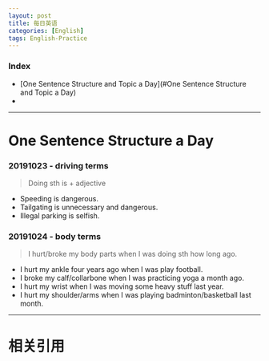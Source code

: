 ```yaml
---
layout: post
title: 每日英语
categories: [English]
tags: English-Practice
---
```


### Index
<!-- TOC -->
- [One Sentence Structure and Topic a Day](#One Sentence Structure and Topic a Day)
- [](#)
<!-- /TOC -->


---
# One Sentence Structure a Day<!-- 居中显示 -->

### 20191023 - driving terms
> Doing sth is + adjective

- Speeding is dangerous.
- Tailgating is unnecessary and dangerous.
- Illegal parking is selfish.


### 20191024 - body terms
> I hurt/broke my body parts when I was doing sth how long ago.

- I hurt my ankle four years ago when I was play football.
- I broke my calf/collarbone when I was practicing yoga a month ago.
- I hurt my wrist when I was moving some heavy stuff last year.
- I hurt my shoulder/arms when I was playing badminton/basketball last month.


---
# 相关引用

